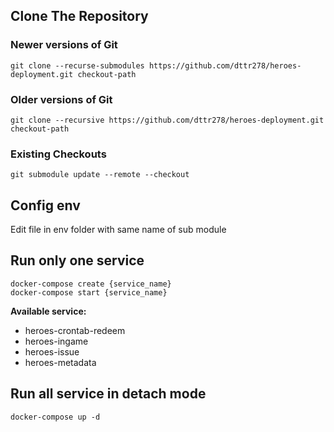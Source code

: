 ## Clone The Repository
### Newer versions of Git
```shell
git clone --recurse-submodules https://github.com/dttr278/heroes-deployment.git checkout-path
```

### Older versions of Git
```shell
git clone --recursive https://github.com/dttr278/heroes-deployment.git checkout-path
```

### Existing Checkouts
```shell
git submodule update --remote --checkout
```

## Config env
Edit file in env folder with same name of sub module

## Run only one service
```shell
docker-compose create {service_name} 
docker-compose start {service_name}
```

__Available service:__
- heroes-crontab-redeem
- heroes-ingame
- heroes-issue
- heroes-metadata

## Run all service in detach mode
```shell
docker-compose up -d
``` 
